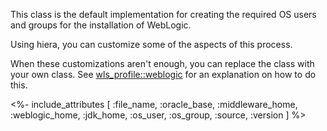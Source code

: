 This class is the default implementation for creating the required OS users and groups for the installation of WebLogic.

Using hiera, you can customize some of the aspects of this process.

When these customizations aren't enough, you can replace the class with your own class. See [wls_profile::weblogic](./weblogic.html) for an explanation on how to do this.


<%- include_attributes [
    :file_name,
    :oracle_base,
    :middleware_home,
    :weblogic_home,
    :jdk_home,
    :os_user,
    :os_group,
    :source,
    :version
] %>

